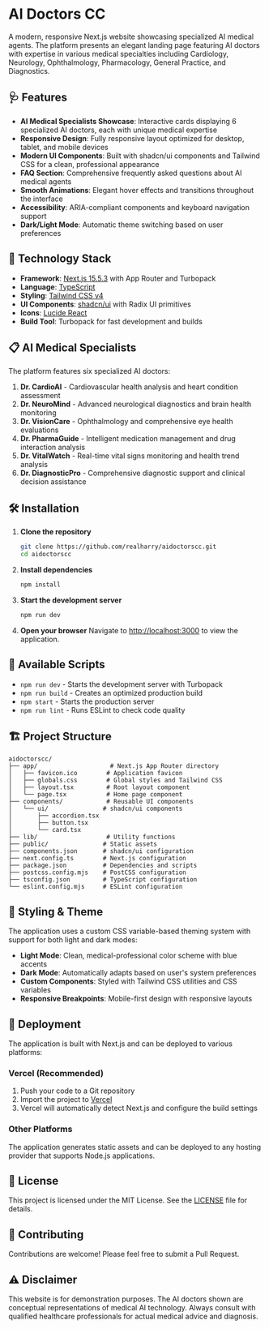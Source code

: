 # AI Doctors CC

A modern, responsive Next.js website showcasing specialized AI medical agents. The platform presents an elegant landing page featuring AI doctors with expertise in various medical specialties including Cardiology, Neurology, Ophthalmology, Pharmacology, General Practice, and Diagnostics.

## 🩺 Features

- **AI Medical Specialists Showcase**: Interactive cards displaying 6 specialized AI doctors, each with unique medical expertise
- **Responsive Design**: Fully responsive layout optimized for desktop, tablet, and mobile devices
- **Modern UI Components**: Built with shadcn/ui components and Tailwind CSS for a clean, professional appearance
- **FAQ Section**: Comprehensive frequently asked questions about AI medical agents
- **Smooth Animations**: Elegant hover effects and transitions throughout the interface
- **Accessibility**: ARIA-compliant components and keyboard navigation support
- **Dark/Light Mode**: Automatic theme switching based on user preferences

## 🚀 Technology Stack

- **Framework**: [Next.js 15.5.3](https://nextjs.org/) with App Router and Turbopack
- **Language**: [TypeScript](https://www.typescriptlang.org/)
- **Styling**: [Tailwind CSS v4](https://tailwindcss.com/)
- **UI Components**: [shadcn/ui](https://ui.shadcn.com/) with Radix UI primitives
- **Icons**: [Lucide React](https://lucide.dev/)
- **Build Tool**: Turbopack for fast development and builds

## 📋 AI Medical Specialists

The platform features six specialized AI doctors:

1. **Dr. CardioAI** - Cardiovascular health analysis and heart condition assessment
2. **Dr. NeuroMind** - Advanced neurological diagnostics and brain health monitoring
3. **Dr. VisionCare** - Ophthalmology and comprehensive eye health evaluations
4. **Dr. PharmaGuide** - Intelligent medication management and drug interaction analysis
5. **Dr. VitalWatch** - Real-time vital signs monitoring and health trend analysis
6. **Dr. DiagnosticPro** - Comprehensive diagnostic support and clinical decision assistance

## 🛠️ Installation

1. **Clone the repository**
   ```bash
   git clone https://github.com/realharry/aidoctorscc.git
   cd aidoctorscc
   ```

2. **Install dependencies**
   ```bash
   npm install
   ```

3. **Start the development server**
   ```bash
   npm run dev
   ```

4. **Open your browser**
   Navigate to [http://localhost:3000](http://localhost:3000) to view the application.

## 📜 Available Scripts

- `npm run dev` - Starts the development server with Turbopack
- `npm run build` - Creates an optimized production build
- `npm start` - Starts the production server
- `npm run lint` - Runs ESLint to check code quality

## 🏗️ Project Structure

```
aidoctorscc/
├── app/                    # Next.js App Router directory
│   ├── favicon.ico        # Application favicon
│   ├── globals.css        # Global styles and Tailwind CSS
│   ├── layout.tsx         # Root layout component
│   └── page.tsx           # Home page component
├── components/            # Reusable UI components
│   └── ui/               # shadcn/ui components
│       ├── accordion.tsx
│       ├── button.tsx
│       └── card.tsx
├── lib/                   # Utility functions
├── public/               # Static assets
├── components.json       # shadcn/ui configuration
├── next.config.ts        # Next.js configuration
├── package.json          # Dependencies and scripts
├── postcss.config.mjs    # PostCSS configuration
├── tsconfig.json         # TypeScript configuration
└── eslint.config.mjs     # ESLint configuration
```

## 🎨 Styling & Theme

The application uses a custom CSS variable-based theming system with support for both light and dark modes:

- **Light Mode**: Clean, medical-professional color scheme with blue accents
- **Dark Mode**: Automatically adapts based on user's system preferences
- **Custom Components**: Styled with Tailwind CSS utilities and CSS variables
- **Responsive Breakpoints**: Mobile-first design with responsive layouts

## 🚀 Deployment

The application is built with Next.js and can be deployed to various platforms:

### Vercel (Recommended)
1. Push your code to a Git repository
2. Import the project to [Vercel](https://vercel.com)
3. Vercel will automatically detect Next.js and configure the build settings

### Other Platforms
The application generates static assets and can be deployed to any hosting provider that supports Node.js applications.

## 📝 License

This project is licensed under the MIT License. See the [LICENSE](LICENSE) file for details.

## 🤝 Contributing

Contributions are welcome! Please feel free to submit a Pull Request.

## ⚠️ Disclaimer

This website is for demonstration purposes. The AI doctors shown are conceptual representations of medical AI technology. Always consult with qualified healthcare professionals for actual medical advice and diagnosis.
